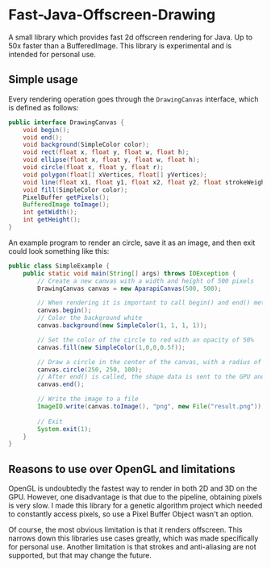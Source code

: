 # Fast-Java-Offscreen-Drawing
A small library which provides fast 2d offscreen rendering for Java. Up to 50x faster than a BufferedImage. This library is experimental and is intended for personal use. 

## Simple usage
Every rendering operation goes through the `DrawingCanvas` interface, which is defined as follows:

```java
public interface DrawingCanvas {
    void begin();
    void end();
    void background(SimpleColor color);
    void rect(float x, float y, float w, float h);
    void ellipse(float x, float y, float w, float h);
    void circle(float x, float y, float r);
    void polygon(float[] xVertices, float[] yVertices);
    void line(float x1, float y1, float x2, float y2, float strokeWeight);
    void fill(SimpleColor color);
    PixelBuffer getPixels();
    BufferedImage toImage();
    int getWidth();
    int getHeight();
}
```


An example program to render an circle, save it as an image, and then exit could look something like this:
```java
public class SimpleExample {
    public static void main(String[] args) throws IOException {
        // Create a new canvas with a width and height of 500 pixels
        DrawingCanvas canvas = new AparapiCanvas(500, 500);

        // When rendering it is important to call begin() and end() methods
        canvas.begin();
        // Color the background white
        canvas.background(new SimpleColor(1, 1, 1, 1));

        // Set the color of the circle to red with an opacity of 50%
        canvas.fill(new SimpleColor(1,0,0,0.5f));

        // Draw a circle in the center of the canvas, with a radius of 100 pixels
        canvas.circle(250, 250, 100);
        // After end() is called, the shape data is sent to the GPU and processed
        canvas.end();

        // Write the image to a file
        ImageIO.write(canvas.toImage(), "png", new File("result.png"));
        
        // Exit
        System.exit(1);
    }
}
```
## Reasons to use over OpenGL and limitations
OpenGL is undoubtedly the fastest way to render in both 2D and 3D on the GPU. However, one disadvantage is that due to the pipeline, obtaining pixels is very slow. I made this library for a genetic algorithm project which needed to constantly access pixels, so use a Pixel Buffer Object wasn't an option. 

Of course, the most obvious limitation is that it renders offscreen. This narrows down this libraries use cases greatly, which was made specifically for personal use. Another limitation is that strokes and anti-aliasing are not supported, but that may change the future. 
